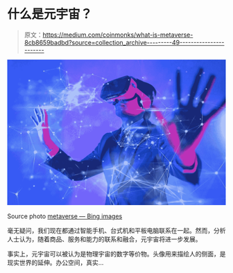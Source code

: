 # 什么是元宇宙？

> 原文：<https://medium.com/coinmonks/what-is-metaverse-8cb8659badbd?source=collection_archive---------49----------------------->

![](img/beb9a41cc9aa7c0a7c4a94f5b1272c26.png)

Source photo [metaverse — Bing images](https://www.bing.com/images/search?view=detailV2&ccid=%2fN4by6KS&id=C4402D21E7423ECC01778E40F75169994558FE01&thid=OIP._N4by6KS24gxxfD3Vb4aDgHaE8&mediaurl=https%3a%2f%2fmox.cl%2fstatic%2farticles%2fmicrosoft-presenta-su-propio-metaverso-mesh.jpg&cdnurl=https%3a%2f%2fth.bing.com%2fth%2fid%2fR.fcde1bcba292db8831c5f0f755be1a0e%3frik%3dAf5YRZlpUfdAjg%26pid%3dImgRaw%26r%3d0&exph=1001&expw=1500&q=metaverse&simid=608011114141388872&FORM=IRPRST&ck=3D6E21091B3510968E5F052FEF030D3D&selectedIndex=20&ajaxhist=0&ajaxserp=0)

毫无疑问，我们现在都通过智能手机、台式机和平板电脑联系在一起。然而，分析人士认为，随着商品、服务和能力的联系和融合，元宇宙将进一步发展。

事实上，元宇宙可以被认为是物理宇宙的数字等价物。头像用来描绘人的侧面，是现实世界的延伸。办公空间，真实…